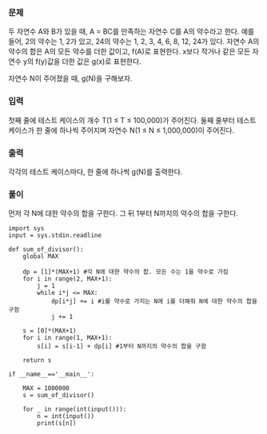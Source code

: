 ### 문제
두 자연수 A와 B가 있을 때, A = BC를 만족하는 자연수 C를 A의 약수라고 한다.
예를 들어, 2의 약수는 1, 2가 있고, 24의 약수는 1, 2, 3, 4, 6, 8, 12, 24가 있다.
자연수 A의 약수의 합은 A의 모든 약수를 더한 값이고, f(A)로 표현한다.
x보다 작거나 같은 모든 자연수 y의 f(y)값을 더한 값은 g(x)로 표현한다.

자연수 N이 주어졌을 때, g(N)을 구해보자.

### 입력
첫째 줄에 테스트 케이스의 개수 T(1 ≤ T ≤ 100,000)가 주어진다. 
둘째 줄부터 테스트 케이스가 한 줄에 하나씩 주어지며 자연수 N(1 ≤ N ≤ 1,000,000)이 주어진다.

### 출력
각각의 테스트 케이스마다, 한 줄에 하나씩 g(N)를 출력한다.

### 풀이
먼저 각 N에 대한 약수의 합을 구한다. 그 뒤 1부터 N까지의 약수의 합을 구한다.

```
import sys
input = sys.stdin.readline

def sum_of_divisor():
    global MAX

    dp = [1]*(MAX+1) #각 N에 대한 약수의 합. 모든 수는 1을 약수로 가짐
    for i in range(2, MAX+1):
        j = 1
        while i*j <= MAX:
            dp[i*j] += i #i를 약수로 가지는 N에 i를 더해줘 N에 대한 약수의 합을 구함
            j += 1

    s = [0]*(MAX+1)
    for i in range(1, MAX+1):
        s[i] = s[i-1] + dp[i] #1부터 N까지의 약수의 합을 구함

    return s

if __name__=='__main__':

    MAX = 1000000
    s = sum_of_divisor()

    for _ in range(int(input())):
        n = int(input())
        print(s[n])
```
